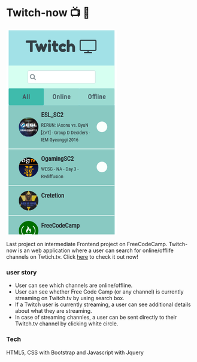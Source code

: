 # Twitch-now :tv: :movie_camera:
![img](/twitchDemo.png)

Last project on intermediate Frontend project on FreeCodeCamp. Twitch-now is an web application where a user can search for online/offlife channels on Twtich.tv. Click [here](https://twitch-now.surge.sh/) to check it out now!

### user story
+ User can see which channels are online/offline.
+ User can see whether Free Code Camp (or any channel) is currently streaming on Twitch.tv by using search box.
+ If a Twitch user is currently streaming, a user can see additional details about what they are streaming.
+ In case of streaming channles, a user can be sent directly to their Twitch.tv channel by clicking white circle.

### Tech 
HTML5, CSS with Bootstrap and Javascript with Jquery
